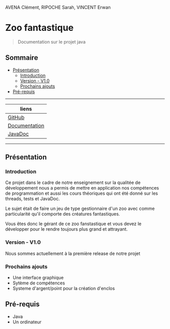 AVENA Clément, RIPOCHE Sarah, VINCENT Erwan
# Zoo fantastique
> Documentation sur le projet java

## Sommaire
<!-- TOC -->
* [Présentation](#présentation)
  * [Introduction](#introduction)
  * [Version - V1.0](#version---v10)
  * [Prochains ajouts](#prochains-ajouts)
* [Pré-requis](#pré-requis)
<!-- TOC -->
***
| liens                                                             |
|-------------------------------------------------------------------|
| [GitHub](https://github.com/AVENA-Clement-2225003/ZooFantastique) |
| [Documentation](../Documents/Manuel_Utilisation.pdf)              |
| [JavaDoc](./JavaDoc/index.html)                                   |
***
## Présentation
### Introduction
Ce projet dans le cadre de notre enseignement sur la qualitée de développement nous a permis de mettre en application nos compétences de programmation et aussi les cours théoriques qui ont été donné sur les threads, tests et JavaDoc.

Le sujet était de faire un jeu de type gestionnaire d'un zoo avec comme particularité qu'il comporte des créatures fantastiques.

Vous êtes donc le gérant de ce zoo fanstastique et vous devez le développer pour le rendre toujours plus grand et attrayant.
### Version - V1.0
Nous sommes actuellement à la première release de notre projet

### Prochains ajouts
- Une interface graphique
- Sytème de compétences
- Systeme d'argent/point pour la création d'enclos

## Pré-requis
- Java
- Un ordinateur